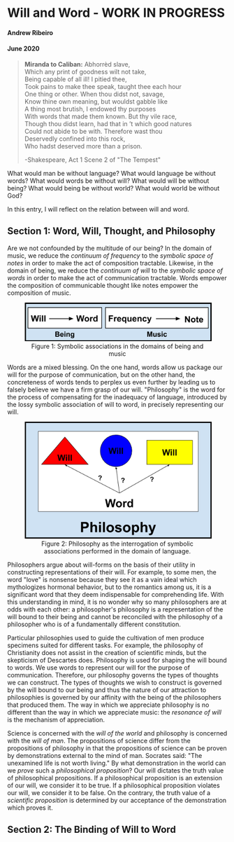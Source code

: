 # Will and Word - WORK IN PROGRESS 
#### Andrew Ribeiro 
#### June 2020

> **Miranda to Caliban:** Abhorrèd slave,<br/>
Which any print of goodness wilt not take,<br/>
Being capable of all ill! I pitied thee,<br/>
Took pains to make thee speak, taught thee each hour<br/>
One thing or other. When thou didst not, savage,<br/>
Know thine own meaning, but wouldst gabble like<br/>
A thing most brutish, I endowed thy purposes<br/>
With words that made them known. But thy vile race,<br/>
Though thou didst learn, had that in ’t which good natures<br/>
Could not abide to be with. Therefore wast thou<br/>
Deservedly confined into this rock,<br/>
Who hadst deserved more than a prison.
>
>-Shakespeare, Act 1 Scene 2 of "The Tempest"

What would man be without language? What would language be without words? What would words be without will? What would will be without being? What would being be without world? What would world be without God? 

In this entry, I will reflect on the relation between will and word. 

## Section 1: Word, Will, Thought, and Philosophy

Are we not confounded by the multitude of our being? In the domain of music, we reduce the *continuum of frequency* to the *symbolic space of notes* in order to make the act of composition tractable. Likewise, in the domain of being, we reduce the *continuum of will* to the *symbolic space of words* in order to make the act of communication tractable. Words empower the composition of communicable thought like notes empower the composition of music.

<center>
<figure class="image">
  <img src="img/word_notes.png" alt="Three-Lego System" style="border: 2px black solid;">
  <figcaption>Figure 1: Symbolic associations in the domains of being and music </figcaption>  
</figure>
</center>


Words are a mixed blessing. On the one hand, words allow us package our will for the purpose of communication, but on the other hand, the concreteness of words tends to perplex us even further by leading us to falsely believe we have a firm grasp of our will. "Philosophy" is the word for the process of compensating for the inadequacy of language, introduced by the lossy symbolic association of will to word, in precisely representing our will.

<center>
<figure class="image">
  <img src="img/philosophy_word_will.png" alt="Three-Lego System" style="border: 2px black solid;">
  <figcaption>Figure 2: Philosophy as the interrogation of symbolic associations performed in the domain of language. </figcaption>  
</figure>
</center>

Philosophers argue about will-forms on the basis of their utility in constructing representations of their will. For example, to some men, the word "love" is nonsense because they see it as a vain ideal which mythologizes hormonal behavior, but to the romantics among us, it is a significant word that they deem indispensable for comprehending life. With this understanding in mind, it is no wonder why so many philosophers are at odds with each other: a philosopher's philosophy is a representation of the will bound to their being and cannot be reconciled with the philosophy of a philosopher who is of a fundamentally different constitution. 

Particular philosophies used to guide the cultivation of men produce specimens suited for different tasks. For example, the philosophy of Christianity does not assist in the creation of scientific minds, but the skepticism of Descartes does. Philosophy is used for shaping the will bound to words. We use words to represent our will for the purpose of communication. Therefore, our philosophy governs the types of thoughts we can construct. The types of thoughts we wish to construct is governed by the will bound to our being and thus the nature of our attraction to philosophies is governed by our affinity with the being of the philosophers that produced them. The way in which we appreciate philosophy is no different than the way in which we appreciate music: the *resonance of will* is the mechanism of appreciation.   

Science is concerned with the *will of the world* and philosophy is concerned with the *will of man*. The propositions of science differ from the propositions of philosophy in that the propositions of science can be proven by demonstrations external to the mind of man. Socrates said: "The unexamined life is not worth living." By what demonstration in the world can we *prove* such a *philosophical proposition*? Our will dictates the truth value of philosophical propositions. If a philosophical proposition is an extension of our will, we consider it to be true. If a philosophical proposition violates our will, we consider it to be false. On the contrary, the truth value of a *scientific proposition* is determined by our acceptance of the demonstration which proves it. 


## Section 2: The Binding of Will to Word
